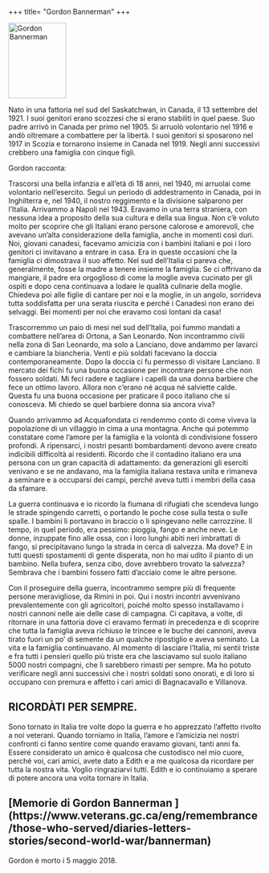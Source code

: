 +++
title= "Gordon Bannerman"
+++

<img src="/images/files/Gordon Bannerman.jpg" width="115" height="150" title="Gordon Bannerman">

Nato in una fattoria nel sud del Saskatchwan, in Canada, il 13 settembre del 1921. I suoi genitori erano scozzesi che si erano stabiliti in quel paese. Suo padre arrivò in Canada per primo nel 1905. Si arruolò volontario nel 1916 e andò oltremare a combattere per la libertà. I suoi genitori si sposarono nel 1917 in Scozia e tornarono insieme in Canada nel 1919. Negli anni successivi crebbero una famiglia con cinque figli. 

Gordon racconta:

Trascorsi una bella infanzia e all’età di 18 anni, nel 1940, mi arruolai come volontario nell’esercito. Seguì un periodo di addestramento in Canada, poi in Inghilterra e, nel 1940, il nostro reggimento e la divisione salparono per l’Italia. Arrivammo a Napoli nel 1943. Eravamo in una terra straniera, con nessuna idea a proposito della sua cultura e della sua lingua. Non c’è voluto molto per scoprire che gli Italiani erano persone calorose e amorevoli, che avevano un’alta considerazione della famiglia, anche in momenti così duri. Noi, giovani canadesi, facevamo amicizia con i bambini italiani e poi i loro genitori ci invitavano a entrare in casa. Era in queste occasioni che la famiglia ci dimostrava il suo affetto. Nel sud dell’Italia ci pareva che, generalmente, fosse la madre a tenere insieme la famiglia. Se ci offrivano da mangiare, il padre era orgoglioso di come la moglie aveva cucinato per gli ospiti e dopo cena continuava a lodare le qualità culinarie della moglie. Chiedeva poi alle figlie di cantare per noi e la moglie, in un angolo, sorrideva tutta soddisfatta per una serata riuscita e perché i Canadesi non erano dei selvaggi. Bei momenti per noi che eravamo così lontani da casa! 

Trascorremmo un paio di mesi nel sud dell’Italia, poi fummo mandati a combattere nell’area di Ortona, a San Leonardo. Non incontrammo civili nella zona di San Leonardo, ma solo a Lanciano, dove andammo per lavarci e cambiare la biancheria. Venti e più soldati facevano la doccia contemporaneamente. Dopo la doccia ci fu permesso di visitare Lanciano. Il mercato dei fichi fu una buona occasione per incontrare persone che non fossero soldati. Mi feci radere e tagliare i capelli da una donna barbiere che fece un ottimo lavoro. Allora non c’erano né acqua né salviette calde. Questa fu una buona occasione per praticare il poco italiano che si conosceva. Mi chiedo se quel barbiere donna sia ancora viva? 

Quando arrivammo ad Acquafondata ci rendemmo conto di come viveva la popolazione di un villaggio in cima a una montagna. Anche qui potemmo constatare come l’amore per la famiglia e la volontà di condivisione fossero profondi. A ripensarci, i nostri pesanti bombardamenti devono avere creato indicibili difficoltà ai residenti. Ricordo che il contadino italiano era una persona con un gran capacità di adattamento: da generazioni gli eserciti venivano e se ne andavano, ma la famiglia italiana restava unita e rimaneva a seminare e a occuparsi dei campi, perché aveva tutti i membri della casa da sfamare. 

La guerra continuava e io ricordo la fiumana di rifugiati che scendeva lungo le strade spingendo carretti, o portando le poche cose sulla testa o sulle spalle. I bambini li portavano in braccio o li spingevano nelle carrozzine. Il tempo, in quel periodo, era pessimo: pioggia, fango e anche neve. Le donne, inzuppate fino alle ossa, con i loro lunghi abiti neri imbrattati di fango, si precipitavano lungo la strada in cerca di salvezza. Ma dove? E in tutti questi spostamenti di gente disperata, non ho mai udito il pianto di un bambino. Nella bufera, senza cibo, dove avrebbero trovato la salvezza? Sembrava che i bambini fossero fatti d’acciaio come le altre persone.

Con il proseguire della guerra, incontrammo sempre più di frequente persone meravigliose, da Rimini in poi. Qui i nostri incontri avvenivano prevalentemente con gli agricoltori, poiché molto spesso installavamo i nostri cannoni nelle aie delle case di campagna. Ci capitava, a volte, di ritornare in una fattoria dove ci eravamo fermati in precedenza e di scoprire che tutta la famiglia aveva richiuso le trincee e le buche dei cannoni, aveva tirato fuori un po’ di semente da un qualche ripostiglio e aveva seminato. La vita e la famiglia continuavano. Al momento di lasciare l’Italia, mi sentii triste e fra tutti i pensieri quello più triste era che lasciavamo sul suolo italiano 5000 nostri compagni, che lì sarebbero rimasti per sempre. Ma ho potuto verificare negli anni successivi che i nostri soldati sono onorati, e di loro si occupano con premura e affetto i cari amici di Bagnacavallo e Villanova. 


<h2>RICORDÀTI PER SEMPRE.</h2>


Sono tornato in Italia tre volte dopo la guerra e ho apprezzato l’affetto rivolto a noi veterani. Quando torniamo in Italia, l’amore e l’amicizia nei nostri confronti ci fanno sentire come quando eravamo giovani, tanti anni fa. Essere considerato un amico è qualcosa che custodisco nel mio cuore, perché voi, cari amici, avete dato a Edith e a me qualcosa da ricordare per tutta la nostra vita. Voglio ringraziarvi tutti. Edith e io continuiamo a sperare di potere ancora una volta tornare in Italia.

<h2>[Memorie di Gordon Bannerman ](https://www.veterans.gc.ca/eng/remembrance/those-who-served/diaries-letters-stories/second-world-war/bannerman)</h2>

Gordon è morto i 5 maggio 2018.